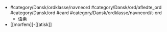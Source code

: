 - #category/Dansk/ordklasse/navneord  #category/Dansk/ord/afledte_ord #category/Dansk/ord #card #category/Dansk/ordklasse/navneord/t-ord
	- 语素
- [[morfem]]-[[atisk]]